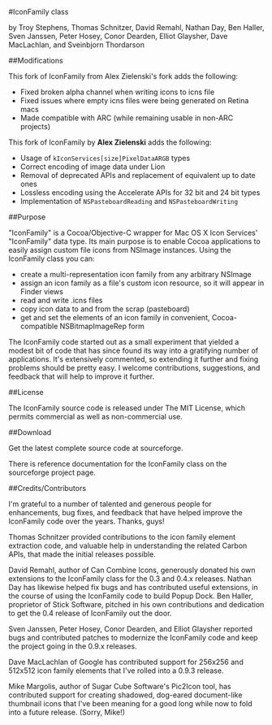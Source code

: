 #IconFamily class

by Troy Stephens, Thomas Schnitzer, David Remahl, Nathan Day, Ben Haller, Sven Janssen, Peter Hosey, Conor Dearden, Elliot Glaysher, Dave MacLachlan, and Sveinbjorn Thordarson

##Modifications

This fork of IconFamily from Alex Zielenski's fork adds the following:

* Fixed broken alpha channel when writing icons to icns file
* Fixed issues where empty icns files were being generated on Retina macs
* Made compatible with ARC (while remaining usable in non-ARC projects)

This fork of IconFamily by **Alex Zielenski** adds the following:

* Usage of ```kIconServices[size]PixelDataARGB``` types
* Correct encoding of image data under Lion
* Removal of deprecated APIs and replacement of equivalent up to date ones
* Lossless encoding using the Accelerate APIs for 32 bit and 24 bit types
* Implementation of ```NSPasteboardReading``` and ```NSPasteboardWriting```

##Purpose

"IconFamily" is a Cocoa/Objective-C wrapper for Mac OS X Icon Services' "IconFamily" data type. Its main purpose is to enable Cocoa applications to easily assign custom file icons from NSImage instances. Using the IconFamily class you can:

* create a multi-representation icon family from any arbitrary NSImage
* assign an icon family as a file's custom icon resource, so it will appear in Finder views
* read and write .icns files
* copy icon data to and from the scrap (pasteboard)
* get and set the elements of an icon family in convenient, Cocoa-compatible NSBitmapImageRep form

The IconFamily code started out as a small experiment that yielded a modest bit of code that has since found its way into a gratifying number of applications. It's extensively commented, so extending it further and fixing problems should be pretty easy. I welcome contributions, suggestions, and feedback that will help to improve it further.

##License

The IconFamily source code is released under The MIT License, which permits commercial as well as non-commercial use.

##Download

Get the latest complete source code at sourceforge.

There is reference documentation for the IconFamily class on the sourceforge project page.

##Credits/Contributors

I'm grateful to a number of talented and generous people for enhancements, bug fixes, and feedback that have helped improve the IconFamily code over the years. Thanks, guys!

Thomas Schnitzer provided contributions to the icon family element extraction code, and valuable help in understanding the related Carbon APIs, that made the initial releases possible.

David Remahl, author of Can Combine Icons, generously donated his own extensions to the IconFamily class for the 0.3 and 0.4.x releases. Nathan Day has likewise helped fix bugs and has contributed useful extensions, in the course of using the IconFamily code to build Popup Dock. Ben Haller, proprietor of Stick Software, pitched in his own contributions and dedication to get the 0.4 release of IconFamily out the door.

Sven Janssen, Peter Hosey, Conor Dearden, and Elliot Glaysher reported bugs and contributed patches to modernize the IconFamily code and keep the project going in the 0.9.x releases.

Dave MacLachlan of Google has contributed support for 256x256 and 512x512 icon family elements that I've rolled into a 0.9.3 release.

Mike Margolis, author of Sugar Cube Software's Pic2Icon tool, has contributed support for creating shadowed, dog-eared document-like thumbnail icons that I've been meaning for a good long while now to fold into a future release. (Sorry, Mike!)


